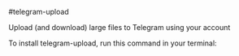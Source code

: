 #telegram-upload

Upload (and download) large files to Telegram using your account

To install telegram-upload, run this command in your terminal:
